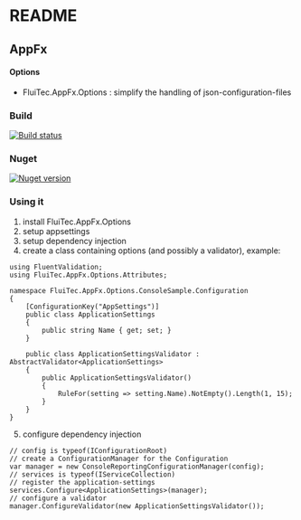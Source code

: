 # README #

## AppFx ##

#### Options ####

* FluiTec.AppFx.Options : simplify the handling of json-configuration-files

### Build ###

[![Build status](https://ci.appveyor.com/api/projects/status/h2910uwkgg8034ba?svg=true)](https://ci.appveyor.com/project/IInvocation/fluitec-appfx-options)

### Nuget ###

[![Nuget version](https://img.shields.io/nuget/v/FluiTec.AppFx.Options.svg)](https://www.nuget.org/packages/FluiTec.AppFx.Options/)

### Using it ###

1. install FluiTec.AppFx.Options
2. setup appsettings
3. setup dependency injection
4. create a class containing options (and possibly a validator), example:

```
using FluentValidation;
using FluiTec.AppFx.Options.Attributes;

namespace FluiTec.AppFx.Options.ConsoleSample.Configuration
{
    [ConfigurationKey("AppSettings")]
    public class ApplicationSettings
    {
        public string Name { get; set; }
    }

    public class ApplicationSettingsValidator : AbstractValidator<ApplicationSettings>
    {
        public ApplicationSettingsValidator()
        {
            RuleFor(setting => setting.Name).NotEmpty().Length(1, 15);
        }
    }
}
```

5. configure dependency injection

```
// config is typeof(IConfigurationRoot)
// create a ConfigurationManager for the Configuration
var manager = new ConsoleReportingConfigurationManager(config);
// services is typeof(IServiceCollection)
// register the application-settings
services.Configure<ApplicationSettings>(manager);
// configure a validator
manager.ConfigureValidator(new ApplicationSettingsValidator());
```
